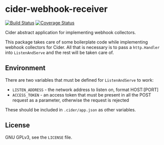 # cider-webhook-receiver #

[![Build
Status](https://drone.io/github.com/salsita-cider/cider-webhook-receiver/status.png)](https://drone.io/github.com/salsita-cider/cider-webhook-receiver/latest) [![Coverage Status](https://coveralls.io/repos/salsita-cider/cider-webhook-receiver/badge.png)](https://coveralls.io/r/salsita-cider/cider-webhook-receiver)

Cider abstract application for implementing webhook collectors.

This package takes care of some boilerplate code while implementing webhook
collectors for Cider. All that is necessary is to pass a `http.Handler` into
`ListenAndServe` and the rest will be taken care of.

## Environment ##

There are two variables that must be defined for `ListenAndServe` to work:

* `LISTEN_ADDRESS` - the network address to listen on, format HOST:[PORT]
* `ACCESS_TOKEN` - an access token that must be present in all the POST request
                   as a parameter, otherwise the request is rejected

These should be included in `.cider/app.json` as other variables.

## License ##

GNU GPLv3, see the `LICENSE` file.
